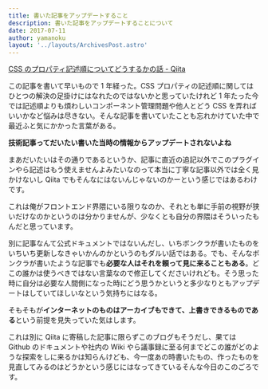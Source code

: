 ```yaml
---
title: 書いた記事をアップデートすること
description: 書いた記事をアップデートすることについて
date: 2017-07-11
author: yamanoku
layout: '../layouts/ArchivesPost.astro'
---
```


[CSS のプロパティ記述順についてどうするかの話 - Qiita](https://qiita.com/yamanoku/items/9d10af70eb5b3f483146)

この記事を書いて早いもので 1 年経った。CSS プロパティの記述順に関してはひとつの解決の足掛けにはなれたのではないかと思っていたけれど 1 年たった今では記述順よりも煩わしいコンポーネント管理問題や他人とどう CSS を弄ればいいかなど悩みは尽きない。そんな記事を書いていたことも忘れかけていた中で最近ふと気にかかった言葉がある。

**技術記事ってだいたい書いた当時の情報からアップデートされないよね**

まあだいたいはその通りであるというか、記事に直近の追記以外でこのプラグインやら記述はもう使えませんよみたいなのって本当に丁寧な記事以外では全く見かけないし Qiita でもそんなにはないんじゃないのかーという感じではあるわけです。

これは俺がフロントエンド界隈にいる限りなのか、それとも単に手前の視野が狭いだけなのかというのは分かりませんが、少なくとも自分の界隈はそういったもんだと思っています。

別に記事なんて公式ドキュメントではないんだし、いちボンクラが書いたものをいちいち更新しなきゃいかんのかというのもダルい話ではある。でも、そんなボンクラが書いたような記事でも<b>必要な人はそれを頼って見に来ることもある</b>。どこの誰かは使うべきではない言葉なので修正してくださいけれども。そう思った時に自分は必要な人間側になった時にどう思うかというと多少なりともアップデートはしていてほしいなという気持ちにはなる。

そもそもが<b>インターネットのものはアーカイブもできて、上書きできるものである</b>という前提を見失っていた気はします。

これは別に Qiita に寄稿した記事に限らずこのブログもそうだし、果ては Github のドキュメントや社内の Wiki やら議事録に至る何までどこの誰がどのような探索をしに来るかは知らんけども、今一度あの時書いたもの、作ったものを見直してみるのはどうかという感じにはなってきているそんな今日のこのごろです。
